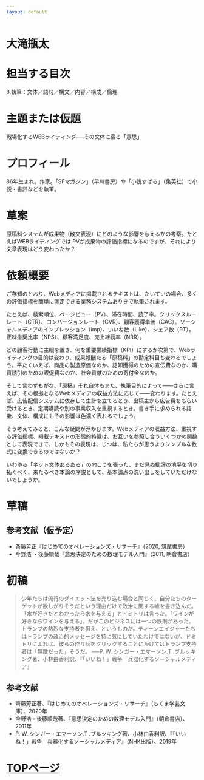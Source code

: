 ```yaml
---
layout: default
---
```


# 大滝瓶太

# 担当する目次
8.執筆：文体／語句／構文／内容／構成／倫理

# 主題または仮題
戦場化するWEBライティング──その文体に宿る「意思」

# プロフィール
86年生まれ。作家。「SFマガジン」（早川書房）や「小説すばる」（集英社）で小説・書評などを執筆。

# 草案
原稿料システムが成果物（散文表現）にどのような影響を与えるかの考察。たとえばWEBライティングでは PVが成果物の評価指標になるのですが、それにより文章表現はどう変わったか？

# 依頼概要
ご存知のとおり、Webメディアに掲載されるテキストは、たいていの場合、多くの評価指標を簡単に測定できる業務システムありきで執筆されます。

たとえば、検索順位、ページビュー（PV）、滞在時間、読了率。クリックスルーレート（CTR）、コンバージョンレート（CVR）、顧客獲得単価（CAC）。ソーシャルメディアのインプレッション（imp）、いいね数（Like）、シェア数（RT）。正味推奨比率（NPS）、顧客満足度、売上継続率（NRR）。

どの顧客行動に主眼を置き、何を重要業績指標（KPI）にするか次第で、Webライティングの目的は変わり、成果報酬たる「原稿料」の勘定科目も変わるでしょう。平たくいえば、商品の製造原価なのか、認知獲得のための宣伝費なのか、購買誘引のための販促費なのか、社会貢献のための寄付金なのか。

そして言わずもがな、「原稿」それ自体もまた、執筆目的によって――さらに言えば、その根拠となるWebメディアの収益方法に応じて――変わります。たとえば、広告配信システムに依存して生計を立てるとき、出稿主から広告費をもらい受けるとき、定期購読や別の事業収入を重視するとき。書き手に求められる語彙、文体、構成にもその影響は色濃く表れるでしょう。

そう考えてみると、こんな疑問が浮かびます。Webメディアの収益方法、重視する評価指標、掲載テキストの形態的特徴は、お互いを参照し合ういくつかの関数として表現できて、しかもその表現は、じつは、私たちが思うよりシンプルな数式に変換できるのではないか？

いわゆる「ネット文体あるある」の向こうを張った、まだ見ぬ批評の地平を切り拓くべく、来たるべき本論の序説として、基本論点の洗い出しをしていただけないでしょうか。

# 草稿
## 参考文献（仮予定）
- 斎藤芳正『はじめてのオペレーションズ・リサーチ』（2020, 筑摩書房）
- 今野浩 ・後藤順哉『意思決定のための数理モデル入門』（2011, 朝倉書店）

# 初稿

> 少年たちは流行のダイエット法を売り込む場合と同じく、自分たちのターゲットが欲しがりそうだという理由だけで政治に関する嘘を書き込んだ。「水が好きだとわかったら水を与える」とドミトリは言った。「ワインが好きならワインを与える」。だがこのビジネスには一つの鉄則があった。トランプの熱烈な支持者を狙え、というものだ。ティーンエイジャーたちはトランプの政治的メッセージを特に気にしていたわけではないが、ドミトリによれば、彼らの作り話をクリックすることにかけてはトランプ支持者は「無敵だった」そうだ。
> ──P. W. シンガー・エマーソン.T .ブルッキング著、小林由香利訳、『「いいね！」戦争　兵器化するソーシャルメディア』

## 参考文献
- 齊藤芳正著、『はじめてのオペレーションズ・リサーチ』（ちくま学芸文庫）、2020年
- 今野浩・後藤順哉著、『意思決定のための数理モデル入門』（朝倉書店）、2011年
- P. W. シンガー・エマーソン.T .ブルッキング著、小林由香利訳、『「いいね！」戦争　兵器化するソーシャルメディア』（NHK出版）、2019年

# [TOPページ](./index.md)
